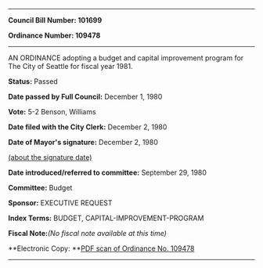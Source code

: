 

********

**Council Bill Number: 101699**
   
**Ordinance Number: 109478**
********

 AN ORDINANCE adopting a budget and capital improvement program for The City of Seattle for fiscal year 1981.

**Status:** Passed
   
**Date passed by Full Council:** December 1, 1980
   
**Vote:** 5-2 Benson, Williams
   
**Date filed with the City Clerk:** December 2, 1980
   
**Date of Mayor's signature:** December 2, 1980
   
[(about the signature date)](/~public/approvaldate.htm)
   
   
   
**Date introduced/referred to committee:** September 29, 1980
   
**Committee:** Budget
   
**Sponsor:** EXECUTIVE REQUEST
   
   
**Index Terms:** BUDGET, CAPITAL-IMPROVEMENT-PROGRAM

**Fiscal Note:**_(No fiscal note available at this time)_

**Electronic Copy: **[PDF scan of Ordinance No. 109478](/~archives/Ordinances/Ord_109478.pdf)

********

